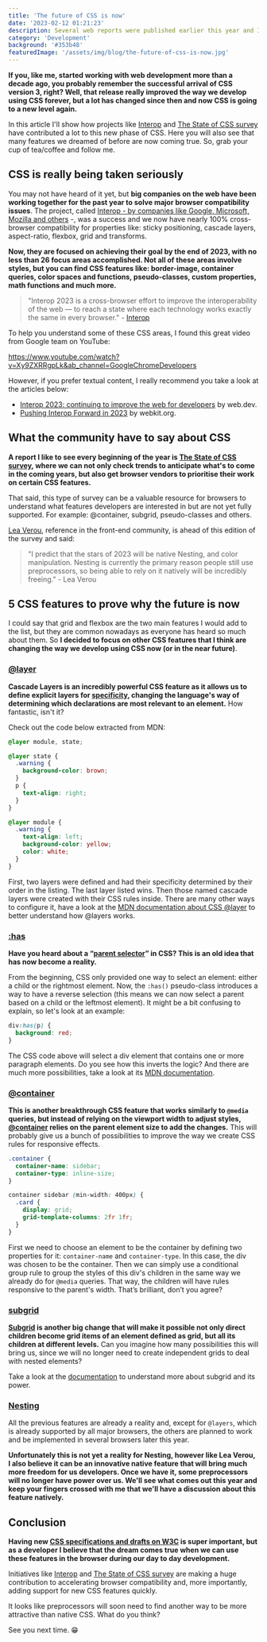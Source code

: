 ```yaml
---
title: 'The future of CSS is now'
date: '2023-02-12 01:21:23'
description: Several web reports were published earlier this year and I'll give you a rundown of what's happening around CSS and what are the best features we can look forward to this year.
category: 'Development'
background: '#353b48'
featuredImage: '/assets/img/blog/the-future-of-css-is-now.jpg'
---
```


**If you, like me, started working with web development more than a decade ago, you probably remember the successful arrival of CSS version 3, right? Well, that release really improved the way we develop using CSS forever, but a lot has changed since then and now CSS is going to a new level again.**

In this article I'll show how projects like [Interop](https://wpt.fyi/interop-2023) and [The State of CSS survey](https://2022.stateofcss.com/en-US/) have contributed a lot to this new phase of CSS. Here you will also see that many features we dreamed of before are now coming true. So, grab your cup of tea/coffee and follow me.

## CSS is really being taken seriously

You may not have heard of it yet, but **big companies on the web have been working together for the past year to solve major browser compatibility issues**. The project, called [Interop - by companies like Google, Microsoft, Mozilla and others](https://wpt.fyi/interop-2023) -, was a success and we now have nearly 100% cross-browser compatibility for properties like: sticky positioning, cascade layers, aspect-ratio, flexbox, grid and transforms.

**Now, they are focused on achieving their goal by the end of 2023, with no less than 26 focus areas accomplished. Not all of these areas involve styles, but you can find CSS features like: border-image, container queries, color spaces and functions, pseudo-classes, custom properties, math functions and much more.**

> "Interop 2023 is a cross-browser effort to improve the interoperability of the web — to reach a state where each technology works exactly the same in every browser." - [Interop](https://wpt.fyi/interop-2023)

To help you understand some of these CSS areas, I found this great video from Google team on YouTube:

https://www.youtube.com/watch?v=Xy9ZXRRgpLk&ab_channel=GoogleChromeDevelopers

However, if you prefer textual content, I really recommend you take a look at the articles below:

- [Interop 2023: continuing to improve the web for developers](https://web.dev/interop-2023/) by web.dev.
- [Pushing Interop Forward in 2023](https://webkit.org/blog/13706/interop-2023/) by webkit.org.

## What the community have to say about CSS

**A report I like to see every beginning of the year is [The State of CSS survey](https://2022.stateofcss.com/en-US/), where we can not only check trends to anticipate what's to come in the coming years, but also get browser vendors to prioritise their work on certain CSS features.**

That said, this type of survey can be a valuable resource for browsers to understand what features developers are interested in but are not yet fully supported. For example: @container, subgrid, pseudo-classes and others.

[Lea Verou](https://lea.verou.me/), reference in the front-end community, is ahead of this edition of the survey and said:

> "I predict that the stars of 2023 will be native Nesting, and color manipulation. Nesting is currently the primary reason people still use preprocessors, so being able to rely on it natively will be incredibly freeing." - Lea Verou

## 5 CSS features to prove why the future is now

I could say that grid and flexbox are the two main features I would add to the list, but they are common nowadays as everyone has heard so much about them. So **I decided to focus on other CSS features that I think are changing the way we develop using CSS now (or in the near future)**.

### [@layer](https://developer.mozilla.org/en-US/docs/Web/CSS/@layer)

**Cascade Layers is an incredibly powerful CSS feature as it allows us to define explicit layers for [specificity](https://developer.mozilla.org/en-US/docs/Web/CSS/Specificity), changing the language's way of determining which declarations are most relevant to an element.** How fantastic, isn't it?

Check out the code below extracted from MDN:

```css
@layer module, state;

@layer state {
  .warning {
    background-color: brown;
  }
  p {
    text-align: right;
  }
}

@layer module {
  .warning {
    text-align: left;
    background-color: yellow;
    color: white;
  }
}
```

First, two layers were defined and had their specificity determined by their order in the listing. The last layer listed wins. Then those named cascade layers were created with their CSS rules inside. There are many other ways to configure it, have a look at the [MDN documentation about CSS @layer](https://developer.mozilla.org/en-US/docs/Web/CSS/@layer) to better understand how @layers works.

### [:has](https://developer.mozilla.org/en-US/docs/Web/CSS/:has)

**Have you heard about a “[parent selector](https://css-tricks.com/parent-selectors-in-css/)” in CSS? This is an old idea that has now become a reality.**

From the beginning, CSS only provided one way to select an element: either a child or the rightmost element. Now, the `:has()` pseudo-class introduces a way to have a reverse selection (this means we can now select a parent based on a child or the leftmost element). It might be a bit confusing to explain, so let's look at an example:

```css
div:has(p) {
  background: red;
}
```

The CSS code above will select a div element that contains one or more paragraph elements. Do you see how this inverts the logic? And there are much more possibilities, take a look at its [MDN documentation](https://developer.mozilla.org/en-US/docs/Web/CSS/:has).

### [@container](https://developer.mozilla.org/en-US/docs/Web/CSS/@container)

**This is another breakthrough CSS feature that works similarly to `@media` queries, but instead of relying on the viewport width to adjust styles, [@container](https://developer.mozilla.org/en-US/docs/Web/CSS/@container) relies on the parent element size to add the changes.** This will probably give us a bunch of possibilities to improve the way we create CSS rules for responsive effects.

```css
.container {
  container-name: sidebar;
  container-type: inline-size;
}

container sidebar (min-width: 400px) {
  .card {
    display: grid;
    grid-template-columns: 2fr 1fr;
  }
}
```

First we need to choose an element to be the container by defining two properties for it: `container-name` and `container-type`. In this case, the div was chosen to be the container. Then we can simply use a conditional group rule to group the styles of this div's children in the same way we already do for `@media` queries. That way, the children will have rules responsive to the parent's width. That’s brilliant, don’t you agree?

### [subgrid](https://developer.mozilla.org/en-US/docs/Web/CSS/CSS_Grid_Layout/Subgrid)

**[Subgrid](https://developer.mozilla.org/en-US/docs/Web/CSS/CSS_Grid_Layout/Subgrid) is another big change that will make it possible not only direct children become grid items of an element defined as grid, but all its children at different levels.** Can you imagine how many possibilities this will bring us, since we will no longer need to create independent grids to deal with nested elements?

Take a look at the [documentation](https://developer.mozilla.org/en-US/docs/Web/CSS/CSS_Grid_Layout/Subgrid) to understand more about subgrid and its power.

### [Nesting](https://developer.chrome.com/blog/help-css-nesting/)

All the previous features are already a reality and, except for `@layers`, which is already supported by all major browsers, the others are planned to work and be implemented in several browsers later this year.

**Unfortunately this is not yet a reality for Nesting, however like Lea Verou, I also believe it can be an innovative native feature that will bring much more freedom for us developers. Once we have it, some preprocessors will no longer have power over us. We'll see what comes out this year and keep your fingers crossed with me that we'll have a discussion about this feature natively.**

## Conclusion

**Having new [CSS specifications and drafts on W3C](https://www.w3.org/Style/CSS/current-work.en.html) is super important, but as a developer I believe that the dream comes true when we can use these features in the browser during our day to day development.**

Initiatives like [Interop](https://wpt.fyi/interop-2023) and [The State of CSS survey](https://2022.stateofcss.com/en-US/) are making a huge contribution to accelerating browser compatibility and, more importantly, adding support for new CSS features quickly.

It looks like preprocessors will soon need to find another way to be more attractive than native CSS. What do you think?

See you next time. 😁
